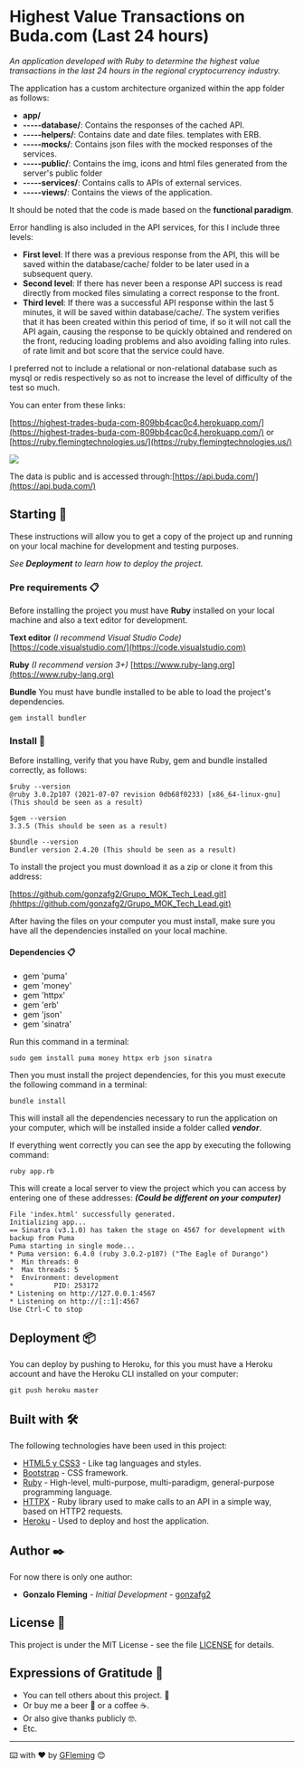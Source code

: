 # Highest Value Transactions on Buda.com (Last 24 hours)

_An application developed with Ruby to determine the highest value transactions in the last 24 hours in the regional cryptocurrency industry._

The application has a custom architecture organized within the app folder as follows:

- **app/**
- **-----database/**: Contains the responses of the cached API.
- **-----helpers/**: Contains date and date files. templates with ERB.
- **-----mocks/**: Contains json files with the mocked responses of the services.
- **-----public/**: Contains the img, icons and html files generated from the server's public folder
- **-----services/**: Contains calls to APIs of external services.
- **-----views/**: Contains the views of the application.

 It should be noted that the code is made based on the **functional paradigm**.

 Error handling is also included in the API services, for this I include three levels:
 - **First level**: If there was a previous response from the API, this will be saved within the database/cache/ folder to be later used in a subsequent query.
 - **Second level**: If there has never been a response API success is read directly from mocked files simulating a correct response to the front.
 - **Third level**: If there was a successful API response within the last 5 minutes, it will be saved within database/cache/. The system verifies that it has been created within this period of time, if so it will not call the API again, causing the response to be quickly obtained and rendered on the front, reducing loading problems and also avoiding falling into rules. of rate limit and bot score that the service could have. 
 
 I preferred not to include a relational or non-relational database such as mysql or redis respectively so as not to increase the level of difficulty of the test so much.

You can enter from these links:

[https://highest-trades-buda-com-809bb4cac0c4.herokuapp.com/](https://highest-trades-buda-com-809bb4cac0c4.herokuapp.com/)
or
[https://ruby.flemingtechnologies.us/](https://ruby.flemingtechnologies.us/)

![](https://firebasestorage.googleapis.com/v0/b/fleming-technologies.appspot.com/o/2023-09-30_15-06.jpeg?alt=media&token=062cd623-1557-462a-8549-42c124a872a3&_gl=1*pdmmrs*_ga*MTE1NjMzNTkxOS4xNjkzOTU0NjQz*_ga_CW55HF8NVT*MTY5NjA5NzgxOS4yNC4xLjE2OTYwOTc4NDAuMzkuMC4w)

The data is public and is accessed through:[https://api.buda.com/](https://api.buda.com/)

## Starting 🚀

These instructions will allow you to get a copy of the project up and running on your local machine for development and testing purposes.

_See **Deployment** to learn how to deploy the project._

### Pre requirements 📋

Before installing the project you must have **Ruby** installed on your local machine and also a text editor for development.

**Text editor** _(I recommend Visual Studio Code)_
[https://code.visualstudio.com/](https://code.visualstudio.com)

**Ruby** _(I recommend version 3+)_
[https://www.ruby-lang.org](https://www.ruby-lang.org)

**Bundle**
You must have bundle installed to be able to load the project's dependencies.
```
gem install bundler
```

### Install 🔧

Before installing, verify that you have Ruby, gem and bundle installed correctly, as follows:

```
$ruby --version
@ruby 3.0.2p107 (2021-07-07 revision 0db68f0233) [x86_64-linux-gnu] (This should be seen as a result)
```

```
$gem --version
3.3.5 (This should be seen as a result)
```

```
$bundle --version
Bundler version 2.4.20 (This should be seen as a result)
```

To install the project you must download it as a zip or clone it from this address:
<!-- ``` -->
[https://github.com/gonzafg2/Grupo_MOK_Tech_Lead.git](hhttps://github.com/gonzafg2/Grupo_MOK_Tech_Lead.git)
<!-- ``` -->

After having the files on your computer you must install, make sure you have all the dependencies installed on your local machine.

#### Dependencies 📋
* gem 'puma'
* gem 'money'
* gem 'httpx'
* gem 'erb'
* gem 'json'
* gem 'sinatra'

Run this command in a terminal:

```
sudo gem install puma money httpx erb json sinatra
```

Then you must install the project dependencies, for this you must execute the following command in a terminal:

```
bundle install
```
This will install all the dependencies necessary to run the application on your computer, which will be installed inside a folder called ***vendor***.

If everything went correctly you can see the app by executing the following command:

```
ruby app.rb
```

This will create a local server to view the project which you can access by entering one of these addresses: ***(Could be different on your computer)***

```
File 'index.html' successfully generated.
Initializing app...
== Sinatra (v3.1.0) has taken the stage on 4567 for development with backup from Puma
Puma starting in single mode...
* Puma version: 6.4.0 (ruby 3.0.2-p107) ("The Eagle of Durango")
*  Min threads: 0
*  Max threads: 5
*  Environment: development
*          PID: 253172
* Listening on http://127.0.0.1:4567
* Listening on http://[::1]:4567
Use Ctrl-C to stop
```

## Deployment 📦

You can deploy by pushing to Heroku, for this you must have a Heroku account and have the Heroku CLI installed on your computer:

```
git push heroku master
```

## Built with 🛠️

The following technologies have been used in this project:

* [HTML5 y CSS3](https://www.w3.org/) - Like tag languages and styles.
* [Bootstrap](https://getbootstrap.com/) - CSS framework.
* [Ruby](https://www.ruby-lang.org) - High-level, multi-purpose, multi-paradigm, general-purpose programming language.
* [HTTPX](https://www.rubydoc.info/gems/httpx) - Ruby library used to make calls to an API in a simple way, based on HTTP2 requests.
* [Heroku](https://www.heroku.com) - Used to deploy and host the application.

## Author ✒️

For now there is only one author:

* **Gonzalo Fleming** - _Initial Development_ - [gonzafg2](https://github.com/gonzafg2)

## License 📄

This project is under the MIT License - see the file [LICENSE](https://github.com/gonzafg2/Grupo_MOK_Tech_Lead/blob/master/LICENSE) for details.

## Expressions of Gratitude 🎁

* You can tell others about this project. 📢
* Or buy me a beer 🍺 or a coffee ☕.
* Or also give thanks publicly 🤓.
* Etc.

---
⌨️ with ❤️ by [GFleming](https://github.com/gonzafg2) 😊
